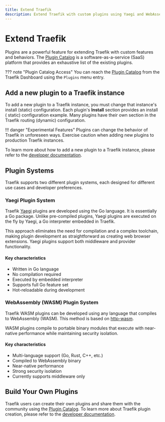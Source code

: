 ```yaml
---
title: Extend Traefik
description: Extend Traefik with custom plugins using Yaegi and WebAssembly.
---
```


# Extend Traefik

Plugins are a powerful feature for extending Traefik with custom features and behaviors. The [Plugin Catalog](https://plugins.traefik.io/) is a software-as-a-service (SaaS) platform that provides an exhaustive list of the existing plugins.

??? note "Plugin Catalog Access"
    You can reach the [Plugin Catalog](https://plugins.traefik.io/) from the Traefik Dashboard using the `Plugins` menu entry.

## Add a new plugin to a Traefik instance

To add a new plugin to a Traefik instance, you must change that instance's install (static) configuration. Each plugin's **Install** section provides an install ( static) configuration example. Many plugins have their own section in the Traefik routing (dynamic) configuration.

!!! danger "Experimental Features"
    Plugins can change the behavior of Traefik in unforeseen ways. Exercise caution when adding new plugins to production Traefik instances.

To learn more about how to add a new plugin to a Traefik instance, please refer to the [developer documentation](https://plugins.traefik.io/install).

## Plugin Systems

Traefik supports two different plugin systems, each designed for different use cases and developer preferences.

### Yaegi Plugin System

Traefik [Yaegi](https://github.com/traefik/yaegi) plugins are developed using the Go language. It is essentially a Go package. Unlike pre-compiled plugins, Yaegi plugins are executed on the fly by Yaegi, a Go interpreter embedded in Traefik.

This approach eliminates the need for compilation and a complex toolchain, making plugin development as straightforward as creating web browser extensions. Yaegi plugins support both middleware and provider functionality.

#### Key characteristics

- Written in Go language
- No compilation required
- Executed by embedded interpreter
- Supports full Go feature set
- Hot-reloadable during development

### WebAssembly (WASM) Plugin System

Traefik WASM plugins can be developed using any language that compiles to WebAssembly (WASM). This method is based on [http-wasm](https://http-wasm.io/).

WASM plugins compile to portable binary modules that execute with near-native performance while maintaining security isolation.

#### Key characteristics

- Multi-language support (Go, Rust, C++, etc.)
- Compiled to WebAssembly binary
- Near-native performance
- Strong security isolation
- Currently supports middleware only

## Build Your Own Plugins

Traefik users can create their own plugins and share them with the community using the [Plugin Catalog](https://plugins.traefik.io/). To learn more about Traefik plugin creation, please refer to the [developer documentation](https://plugins.traefik.io/create).
